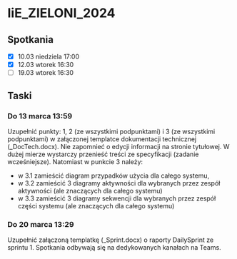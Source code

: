 # IiE_ZIELONI_2024

## Spotkania

- [x] 10.03 niedziela 17:00
- [x] 12.03 wtorek 16:30
- [ ] 19.03 wtorek 16:30

## Taski 
### Do 13 marca 13:59
Uzupełnić punkty: 1, 2 (ze wszystkimi podpunktami) i 3 (ze wszystkimi podpunktami) w załączonej templatce dokumentacji technicznej (_DocTech.docx). Nie zapomnieć o edycji informacji na stronie tytułowej.
W dużej mierze wystarczy przenieść treści ze specyfikacji (zadanie wcześniejsze). 
Natomiast w punkcie 3 należy:
- w 3.1 zamieścić diagram przypadków użycia dla całego systemu,
- w 3.2 zamieścić 3 diagramy aktywności dla wybranych przez zespół aktywności (ale znaczących dla całego systemu)
- w 3.3 zamieścić 3 diagramy sekwencji dla wybranych przez zespół części systemu (ale znaczących dla całego systemu)

### Do 20 marca 13:29
Uzupełnić załączoną templatkę (_Sprint.docx) o raporty DailySprint ze sprintu 1.
Spotkania odbywają się na dedykowanych kanałach na Teams.

